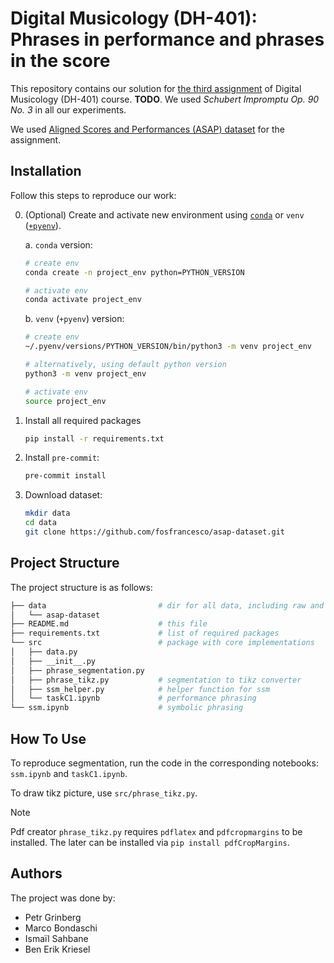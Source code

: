 # Digital Musicology (DH-401): Phrases in performance and phrases in the score

This repository contains our solution for [the third assignment](https://hackmd.io/@RFMItzZmQbaIqDdVZ0DovA/r1s0pby-R) of Digital Musicology (DH-401) course. **TODO**. We used _Schubert Impromptu Op. 90 No. 3_ in all our experiments.

We used [Aligned Scores and Performances (ASAP) dataset](https://github.com/fosfrancesco/asap-dataset) for the assignment.

## Installation

Follow this steps to reproduce our work:

0. (Optional) Create and activate new environment using [`conda`](https://conda.io/projects/conda/en/latest/user-guide/getting-started.html) or `venv` ([`+pyenv`](https://github.com/pyenv/pyenv)).

   a. `conda` version:

   ```bash
   # create env
   conda create -n project_env python=PYTHON_VERSION

   # activate env
   conda activate project_env
   ```

   b. `venv` (`+pyenv`) version:

   ```bash
   # create env
   ~/.pyenv/versions/PYTHON_VERSION/bin/python3 -m venv project_env

   # alternatively, using default python version
   python3 -m venv project_env

   # activate env
   source project_env
   ```

1. Install all required packages

   ```bash
   pip install -r requirements.txt
   ```

2. Install `pre-commit`:

   ```bash
   pre-commit install
   ```

3. Download dataset:

   ```bash
   mkdir data
   cd data
   git clone https://github.com/fosfrancesco/asap-dataset.git
   ```

## Project Structure

The project structure is as follows:

```bash
├── data                         # dir for all data, including raw and processed datasets
│   └── asap-dataset
├── README.md                    # this file
├── requirements.txt             # list of required packages
└── src                          # package with core implementations
│   ├── data.py
│   ├── __init__.py
│   ├── phrase_segmentation.py
│   ├── phrase_tikz.py           # segmentation to tikz converter
│   ├── ssm_helper.py            # helper function for ssm
│   └── taskC1.ipynb             # performance phrasing
└── ssm.ipynb                    # symbolic phrasing
```

## How To Use

To reproduce segmentation, run the code in the corresponding notebooks: `ssm.ipynb` and `taskC1.ipynb`.

To draw tikz picture, use `src/phrase_tikz.py`.

> [!NOTE]
> Pdf creator `phrase_tikz.py` requires `pdflatex` and `pdfcropmargins` to be installed. The later can be installed via `pip install pdfCropMargins`.

## Authors

The project was done by:

- Petr Grinberg
- Marco Bondaschi
- Ismaïl Sahbane
- Ben Erik Kriesel
